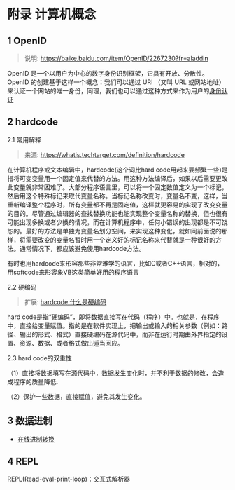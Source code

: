 # 附录 计算机概念

## 1 OpenID

> 说明: https://baike.baidu.com/item/OpenID/2267230?fr=aladdin

OpenID 是一个以用户为中心的数字身份识别框架，它具有开放、分散性。OpenID 的创建基于这样一个概念：我们可以通过 URI （又叫 URL 或网站地址）来认证一个网站的唯一身份，同理，我们也可以通过这种方式来作为用户的[身份认证](https://baike.baidu.com/item/%E8%BA%AB%E4%BB%BD%E8%AE%A4%E8%AF%81/5294713) 

## 2 hardcode 

2.1 常用解释

> 来源: https://whatis.techtarget.com/definition/hardcode

在计算机程序或文本编辑中，hardcode(这个词比hard code用起来要频繁一些)是指将可变变量用一个固定值来代替的方法。用这种方法编译后，如果以后需要更改此变量就非常困难了。大部分程序语言里，可以将一个固定数值定义为一个标记，然后用这个特殊标记来取代变量名称。当标记名称改变时，变量名不变，这样，当重新编译整个程序时，所有变量都不再是固定值，这样就更容易的实现了改变变量的目的。尽管通过编辑器的查找替换功能也能实现整个变量名称的替换，但也很有可能出现多换或者少换的情况，而在计算机程序中，任何小错误的出现都是不可饶恕的。最好的方法是单独为变量名划分空间，来实现这种变化，就如同前面说的那样，将需要改变的变量名暂时用一个定义好的标记名称来代替就是一种很好的方法。通常情况下，都应该避免使用hardcode方法。　　

有时也用hardcode来形容那些非常难学的语言，比如C或者C++语言，相对的，用softcode来形容象VB这类简单好用的程序语言

2.2 硬编码

> 扩展: [hardcode 什么是硬编码](https://www.xuebuyuan.com/554804.html)

hard code是指“硬编码”，即将数据直接写在代码（程序）中。也就是，在程序中，直接给变量赋值。指的是在软件实现上，把输出或输入的相关参数（例如：路径、输出的形式、格式）直接硬编码在源代码中，而非在运行时期由外界指定的设置、资源、数据、或者格式做出适当回应。 

2.3 hard code的双重性

（1）直接将数据填写在源代码中，数据发生变化时，并不利于数据的修改，会造成程序的质量降低.

（2）保护一些数据，直接赋值，避免其发生变化。 

## 3 数据进制

* [在线进制转换](http://tool.oschina.net/hexconvert/)

## 4 REPL
REPL(Read-eval-print-loop)：交互式解析器
